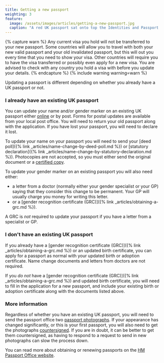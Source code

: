 ```yaml
---
title: Getting a new passport
weighting: 3
feature:
  image: /assets/images/articles/getting-a-new-passport.jpg
  caption: "A red UK passport sat onto top the Identities and Passport Services information leaflet."
---
```


{% capture warn %}
Any current visa you hold will not be transferred to your new passport. Some countries will allow you to travel with both your new valid passport and your old invalidated passport, but this will out you every time that you need to show your visa. Other countries will require you to have the visa transferred or possibly even apply for a new visa. You are advised to check with any country you hold a visa with before you update your details.
{% endcapture %}
{% include warning warning=warn %}

Updating a passport is different depending on whether you already have a UK passport or not.

### I already have an existing UK passport

You can update your name and/or gender marker on an existing UK passport either [online](https://www.gov.uk/apply-renew-passport) or by post. Forms for postal updates are available from your local post office. You will need to return your old passport along with the application. If you have lost your passport, you will need to declare it lost. 

To update your name on your passport you will need to send your [deed poll]({% link _articles/name-change-by-deed-poll.md %}) or [statutory declaration]({% link _articles/name-change-by-statutory-declaration.md %}). Photocopies are not accepted, so you must either send the original document or a [certified copy](https://www.gov.uk/certifying-a-document).  

To update your gender marker on an existing passport you will also need either:

- a letter from a doctor (normally either your gender specialist or your GP) saying that they consider this change to be permanent. Your GP will usually  charge you money for writing this letter.
- or a [gender recognition certificate (GRC)]({% link _articles/obtaining-a-grc.md %}). 

A GRC is *not* required to update your passport if you have a letter from a specialist or GP.

### I don't have an existing UK passport

If you already have a [gender recognition certificate (GRC)]({% link _articles/obtaining-a-grc.md %}) or an updated birth certificate, you can apply for a passport as normal with your updated birth or adoption certificate. Name change documents and letters from doctors are not required.

If you *do not* have a [gender recognition certificate (GRC)]({% link _articles/obtaining-a-grc.md %}) and updated birth certificate, you will need to fill in the application for a new passport, and include your existing birth or adoption certificate along with the documents listed above.

### More information

Regardless of whether you have an existing UK passport, you will need to send the passport office two [passport photographs](https://www.gov.uk/photos-for-passports). If your appearance has changed significantly, or this is your first passport, you will also need to get the photographs [countersigned](https://www.gov.uk/countersigning-passport-applications). If you are in doubt, it can be better to get them countersigned, as having to respond to a request to send in new photographs can slow the process down. 

You can read more about obtaining or renewing passports on the [HM Passport Office website](https://www.gov.uk/government/uploads/system/uploads/attachment_data/file/251703/Applying_for_a_passport_additional_information.PDF).
